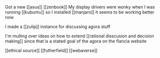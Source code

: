 Got a new [[asus]] [[zenbook]] My display drivers were wonky when I was running [[kubuntu]] so I installed [[manjaro]] it seems to be working better now

I made a [[zulip]] instance for discussing agora stuff

I'm mulling over ideas on how to extend [[rational disscusion and decision making]] since that is a stated goal of the agora on the flancia website

[[ethical source]]
[[futherfield]]
[[webaverse]]